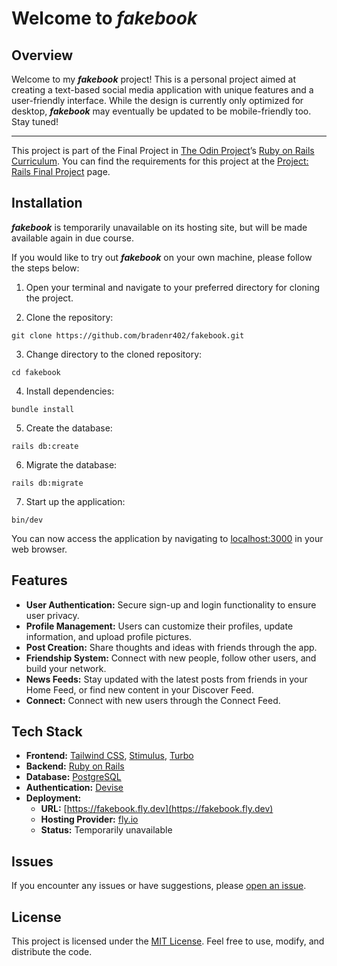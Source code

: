 # Welcome to *fakebook*

## Overview

Welcome to my ***fakebook*** project! This is a personal project aimed at creating a text-based social media application with unique features and a user-friendly interface. While the design is currently only optimized for desktop, ***fakebook*** may eventually be updated to be mobile-friendly too. Stay tuned!
___
This project is part of the Final Project in [The Odin Project](https://www.theodinproject.com)’s [Ruby on Rails Curriculum](https://www.theodinproject.com/paths/full-stack-ruby-on-rails/courses/ruby-on-rails). You can find the requirements for this project at the [Project: Rails Final Project](https://www.theodinproject.com/lessons/ruby-on-rails-rails-final-project) page.

## Installation
***fakebook*** is temporarily unavailable on its hosting site, but will be made available again in due course. 

If you would like to try out ***fakebook*** on your own machine, please follow the steps below:
1. Open your terminal and navigate to your preferred directory for cloning the project.

2. Clone the repository:
```shell
git clone https://github.com/bradenr402/fakebook.git
```

3. Change directory to the cloned repository:
```shell
cd fakebook
```

4. Install dependencies:
```shell
bundle install
```

5. Create the database:
```shell
rails db:create
```

6. Migrate the database:
```shell
rails db:migrate
```

7. Start up the application:
```shell
bin/dev
```

You can now access the application by navigating to [localhost:3000](https://localhost:3000) in your web browser.

## Features

- **User Authentication:** Secure sign-up and login functionality to ensure user privacy.
- **Profile Management:** Users can customize their profiles, update information, and upload profile pictures.
- **Post Creation:** Share thoughts and ideas with friends through the app.
- **Friendship System:** Connect with new people, follow other users, and build your network.
- **News Feeds:** Stay updated with the latest posts from friends in your Home Feed, or find new content in your Discover Feed.
- **Connect:** Connect with new users through the Connect Feed.

## Tech Stack

- **Frontend:** [Tailwind CSS](https://tailwindcss.com), [Stimulus](https://stimulus.hotwired.dev/), [Turbo](https://turbo.hotwired.dev/)
- **Backend:** [Ruby on Rails](https://rubyonrails.org/)
- **Database:** [PostgreSQL](https://www.postgresql.org/)
- **Authentication:** [Devise](https://github.com/heartcombo/devise)
- **Deployment:**
  - **URL:** [https://fakebook.fly.dev](https://fakebook.fly.dev)
  - **Hosting Provider:** [fly.io](https://fly.io)
  - **Status:** Temporarily unavailable

## Issues

If you encounter any issues or have suggestions, please [open an issue](https://github.com/bradenr402/fakebook/issues).

## License

This project is licensed under the [MIT License](https://opensource.org/license/mit/). Feel free to use, modify, and distribute the code.
